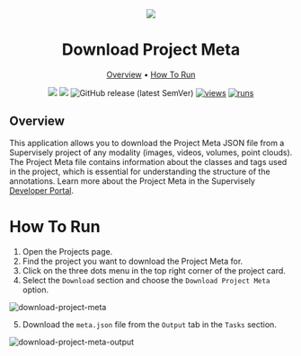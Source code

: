 <div align="center" markdown>

<img src="https://github.com/supervisely-ecosystem/download_project_meta/releases/download/0.0.1/poster.png">

# Download Project Meta

<p align="center">
  <a href="#overview">Overview</a> •
  <a href="#how-to-run">How To Run</a>
</p>

[![](https://img.shields.io/badge/supervisely-ecosystem-brightgreen)](https://ecosystem.supervisely.com/apps/download_project_meta)
[![](https://img.shields.io/badge/slack-chat-green.svg?logo=slack)](https://supervisely.com/slack)
![GitHub release (latest SemVer)](https://img.shields.io/github/v/release/supervisely-ecosystem/download_project_meta)
[![views](https://app.supervisely.com/img/badges/views/supervisely-ecosystem/download_project_meta.png)](https://supervisely.com)
[![runs](https://app.supervisely.com/img/badges/runs/supervisely-ecosystem/download_project_meta.png)](https://supervisely.com)

</div>

## Overview

This application allows you to download the Project Meta JSON file from a Supervisely project of any modality (images, videos, volumes, point clouds). The Project Meta file contains information about the classes and tags used in the project, which is essential for understanding the structure of the annotations. Learn more about the Project Meta in the Supervisely [Developer Portal](https://developer.supervisely.com/getting-started/supervisely-annotation-format/project-classes-and-tags).

# How To Run

1. Open the Projects page.
2. Find the project you want to download the Project Meta for.
3. Click on the three dots menu in the top right corner of the project card.
4. Select the `Download` section and choose the `Download Project Meta` option.

![download-project-meta](https://github.com/supervisely-ecosystem/download_project_meta/releases/download/0.0.1/scrres01.png)

5. Download the `meta.json` file from the `Output` tab in the `Tasks` section.

![download-project-meta-output](https://github.com/supervisely-ecosystem/download_project_meta/releases/download/0.0.1/scrres02.png)